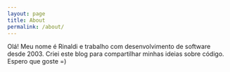 ```yaml
---
layout: page
title: About
permalink: /about/
---
```

Olá! Meu nome é Rinaldi e trabalho com desenvolvimento de software desde 2003.
Criei este blog para compartilhar minhas ideias sobre código.
Espero que goste =)
